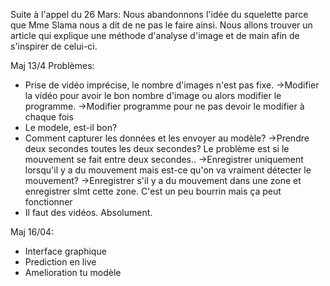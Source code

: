 Suite à l'appel du 26 Mars:
Nous abandonnons l'idée du squelette parce que Mme Slama nous a dit de ne pas le faire ainsi.
Nous allons trouver un article qui explique une méthode d'analyse d'image et de main afin
de s'inspirer de celui-ci.





Maj 13/4
Problèmes:
- Prise de vidéo imprécise, le nombre d'images n'est pas fixe.
->Modifier la vidéo pour avoir le bon nombre d'image ou alors modifier le programme.
->Modifier programme pour  ne pas devoir le modifier à chaque fois
- Le modele, est-il bon?
- Comment capturer les données et les envoyer au modèle?
->Prendre deux secondes toutes les deux secondes? Le problème est si le mouvement se fait entre deux secondes..
->Enregistrer uniquement lorsqu'il y a du mouvement mais est-ce qu'on va vraiment détecter le mouvement?
->Enregistrer s'il y a du mouvement dans une zone et enregistrer slmt cette zone. C'est un peu bourrin mais ça peut fonctionner
- Il faut des vidéos. Absolument.


Maj 16/04:
- Interface graphique
- Prediction en live
- Amelioration tu modèle
